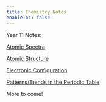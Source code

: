 ```yaml
---
title: Chemistry Notes
enableToc: false
---
```


Year 11 Notes:

[Atomic Spectra](Chemistry/AtomicSpectra.md)

[Atomic Structure](Chemistry/AtomicStructure.md)

[Electronic Configuration](Chemistry/ElectronicConfig.md)

[Patterns/Trends in the Periodic Table](Chemistry/Patterns.md)

More to come!